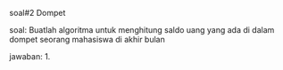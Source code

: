 soal#2 Dompet

soal: Buatlah algoritma untuk menghitung saldo uang yang ada di dalam dompet seorang mahasiswa di akhir bulan

jawaban:
1. 